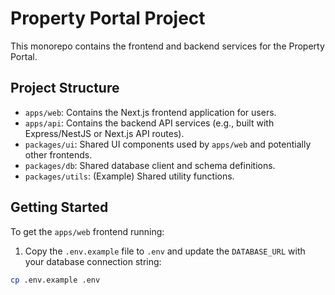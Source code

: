 # Property Portal Project

This monorepo contains the frontend and backend services for the Property Portal.

## Project Structure

- `apps/web`: Contains the Next.js frontend application for users.
- `apps/api`: Contains the backend API services (e.g., built with Express/NestJS or Next.js API routes).
- `packages/ui`: Shared UI components used by `apps/web` and potentially other frontends.
- `packages/db`: Shared database client and schema definitions.
- `packages/utils`: (Example) Shared utility functions.

## Getting Started

To get the `apps/web` frontend running:

1. Copy the `.env.example` file to `.env` and update the `DATABASE_URL` with your database connection string:

```bash
cp .env.example .env
```
